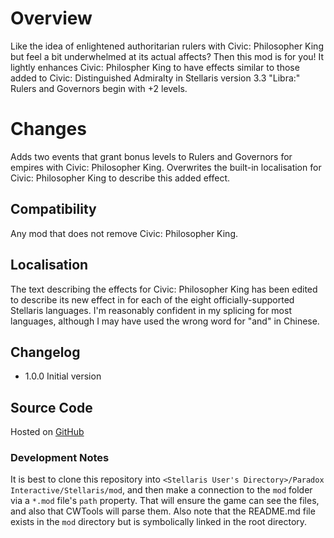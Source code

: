 # Overview

Like the idea of enlightened authoritarian rulers with Civic: Philosopher King but feel a bit underwhelmed at its actual affects?  Then this mod is for you!  It lightly enhances Civic: Philospher King to have effects similar to those added to Civic: Distinguished Admiralty in Stellaris version 3.3 "Libra:" Rulers and Governors begin with +2 levels.

# Changes

Adds two events that grant bonus levels to Rulers and Governors for empires with Civic: Philosopher King.  Overwrites the built-in localisation for Civic: Philosopher King to describe this added effect.

## Compatibility

Any mod that does not remove Civic: Philosopher King.

## Localisation

The text describing the effects for Civic: Philosopher King has been edited to describe its new effect in for each of the eight officially-supported Stellaris languages.  I'm reasonably confident in my splicing for most languages, although I may have used the wrong word for "and" in Chinese.

## Changelog

* 1.0.0 Initial version

## Source Code

Hosted on [GitHub]()

### Development Notes

It is best to clone this repository into `<Stellaris User's Directory>/Paradox Interactive/Stellaris/mod`, and then make a connection to the `mod` folder via a `*.mod` file's `path` property.  That will ensure the game can see the files, and also that CWTools will parse them.  Also note that the README.md file exists in the `mod` directory but is symbolically linked in the root directory.